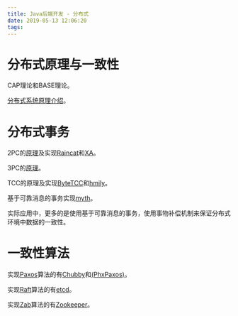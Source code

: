 ```yaml
---
title: Java后端开发 - 分布式
date: 2019-05-13 12:06:20
tags:
---
```


# 分布式原理与一致性

CAP理论和BASE理论。

[分布式系统原理介绍](http://blog.sciencenet.cn/home.php?mod=attachment&id=31413)。

# 分布式事务

2PC的[原理](https://en.wikipedia.org/wiki/Two-phase_commit_protocol)及实现[Raincat](https://github.com/yu199195/Raincat)和[XA](https://en.wikipedia.org/wiki/X/Open_XA)。

3PC的[原理](https://en.wikipedia.org/wiki/Three-phase_commit_protocol)。

TCC的原理及实现[ByteTCC](https://github.com/liuyangming/ByteTCC)和[hmily](https://github.com/yu199195/hmily)。

基于可靠消息的事务实现[myth](https://github.com/yu199195/myth)。

实际应用中，更多的是使用基于可靠消息的事务，使用事物补偿机制来保证分布式环境中数据的一致性。

# 一致性算法

实现[Paxos](https://lamport.azurewebsites.net/pubs/paxos-simple.pdf)算法的有[Chubby](https://static.googleusercontent.com/media/research.google.com/en//archive/chubby-osdi06.pdf)和[(PhxPaxos)](https://github.com/Tencent/phxpaxos)。

实现[Raft](https://www.infoq.cn/article/raft-paper)算法的有[etcd](https://github.com/etcd-io/etcd)。

实现[Zab]()算法的有[Zookeeper](https://github.com/apache/zookeeper)。

